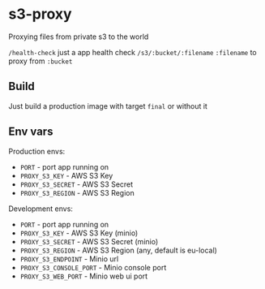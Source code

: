 # s3-proxy

Proxying files from private s3 to the world

`/health-check` just a app health check
`/s3/:bucket/:filename` `:filename` to proxy from `:bucket`

## Build

Just build a production image with target `final` or without it

## Env vars

Production envs:
- `PORT` - port app running on
- `PROXY_S3_KEY` - AWS S3 Key
- `PROXY_S3_SECRET` - AWS S3 Secret
- `PROXY_S3_REGION` - AWS S3 Region

Development envs:
- `PORT` - port app running on
- `PROXY_S3_KEY` - AWS S3 Key (minio)
- `PROXY_S3_SECRET` - AWS S3 Secret (minio)
- `PROXY_S3_REGION` - AWS S3 Region (any, default is eu-local)
- `PROXY_S3_ENDPOINT` - Minio url
- `PROXY_S3_CONSOLE_PORT` - Minio console port
- `PROXY_S3_WEB_PORT` - Minio web ui port
